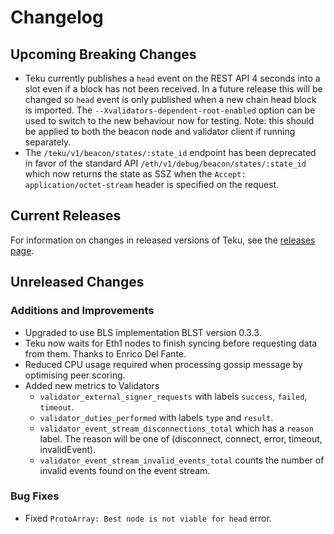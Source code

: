 # Changelog

## Upcoming Breaking Changes
- Teku currently publishes a `head` event on the REST API 4 seconds into a slot even if a block has not been received. In a future release this will be changed so `head` event is only published when a new
  chain head block is imported. The `--Xvalidators-dependent-root-enabled` option can be used to switch to the new behaviour now for testing.
  Note: this should be applied to both the beacon node and validator client if running separately.
- The `/teku/v1/beacon/states/:state_id` endpoint has been deprecated in favor of the standard API `/eth/v1/debug/beacon/states/:state_id` which now returns the state as SSZ when the `Accept: application/octet-stream` header is specified on the request.

## Current Releases
For information on changes in released versions of Teku, see the [releases page](https://github.com/ConsenSys/teku/releases).

## Unreleased Changes

### Additions and Improvements
- Upgraded to use BLS implementation BLST version 0.3.3.
- Teku now waits for Eth1 nodes to finish syncing before requesting data from them. Thanks to Enrico Del Fante.
- Reduced CPU usage required when processing gossip message by optimising peer scoring.
- Added new metrics to Validators
  - `validator_external_signer_requests` with labels `success`, `failed`, `timeout`.
  - `validator_duties_performed` with labels `type` and `result`.
  - `validator_event_stream_disconnections_total` which has a `reason` label. The reason will be one of (disconnect, connect, error, timeout, invalidEvent).
  - `validator_event_stream_invalid_events_total` counts the number of invalid events found on the event stream.
  
### Bug Fixes
- Fixed `ProtoArray: Best node is not viable for head` error.
